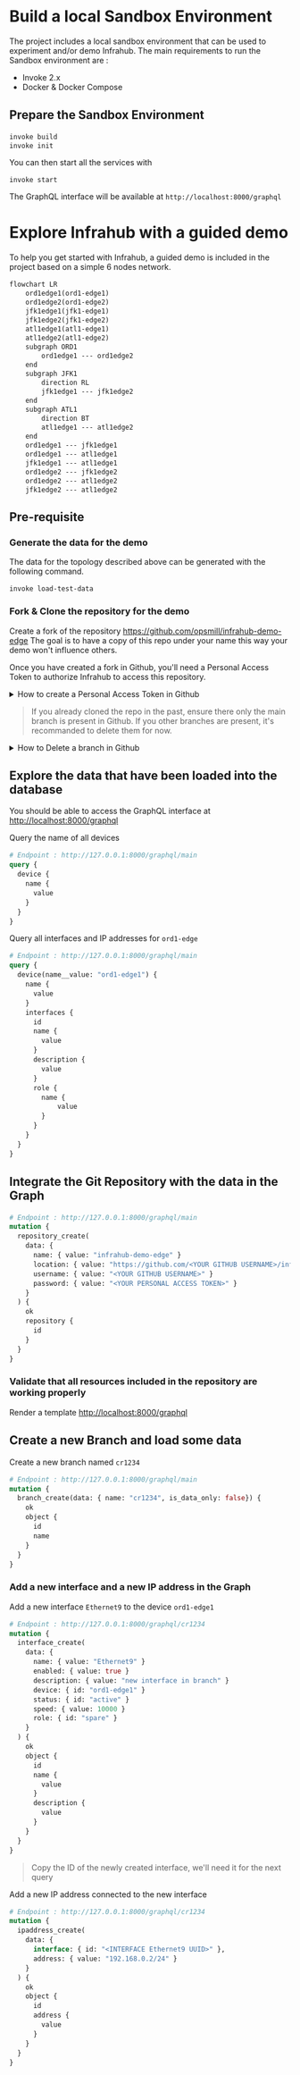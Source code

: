 
# Build a local Sandbox Environment

The project includes a local sandbox environment that can be used to experiment and/or demo Infrahub.
The main requirements to run the Sandbox environment are :
- Invoke 2.x
- Docker & Docker Compose

## Prepare the Sandbox Environment

```
invoke build
invoke init
```

You can then start all the services with

```
invoke start
```

The GraphQL interface will be available at `http://localhost:8000/graphql`


# Explore Infrahub with a guided demo

To help you get started with Infrahub, a guided demo is included in the project based on a simple 6 nodes network.

```mermaid
flowchart LR
    ord1edge1(ord1-edge1)
    ord1edge2(ord1-edge2)
    jfk1edge1(jfk1-edge1)
    jfk1edge2(jfk1-edge2)
    atl1edge1(atl1-edge1)
    atl1edge2(atl1-edge2)
    subgraph ORD1
        ord1edge1 --- ord1edge2
    end
    subgraph JFK1
        direction RL
        jfk1edge1 --- jfk1edge2
    end
    subgraph ATL1
        direction BT
        atl1edge1 --- atl1edge2
    end
    ord1edge1 --- jfk1edge1
    ord1edge1 --- atl1edge1
    jfk1edge1 --- atl1edge1
    ord1edge2 --- jfk1edge2
    ord1edge2 --- atl1edge2
    jfk1edge2 --- atl1edge2
```

## Pre-requisite

### Generate the data for the demo

The data for the topology described above can be generated with the following command.
```
invoke load-test-data
```

### Fork & Clone the repository for the demo

Create a fork of the repository https://github.com/opsmill/infrahub-demo-edge
The goal is to have a copy of this repo under your name this way your demo won't influence others.

Once you have created a fork in Github, you'll need a Personal Access Token to authorize Infrahub to access this repository.

<details>
  <summary>How to create a Personal Access Token in Github</summary>

  1. Go to settings > Developer Settings > Personal access tokens
  2. Select Fine-grained tokens
  3. Limit the scope of the token in **Repository Access** > **Only Select Repositories**
  4. Grant the token permission to `Read/Write` the **Content** of the repository

  ![Fine-Grained Token](../media/github_fined_grain_access_token_setup.png)

</details>


> If you already cloned the repo in the past, ensure there only the main branch is present in Github.
If you other branches are present, it's recommanded to delete them for now.

<details>
  <summary>How to Delete a branch in Github</summary>

  1. Select the name of the active branch in the top left corner (usually main)
  2. Select `View All Branches` at the bottom of the popup
  3. Delete all branches but the branch `main`, with the trash icon on the right of the screen

  ![View all Branches](../media/github_view_all_branches.png)

</details>


## Explore the data that have been loaded into the database

You should be able to access the GraphQL interface at [http://localhost:8000/graphql](http://localhost:8000/graphql)

Query the name of all devices
```graphql
# Endpoint : http://127.0.0.1:8000/graphql/main
query {
  device {
    name {
      value
    }
  }
}
```

Query all interfaces and IP addresses for `ord1-edge`
```graphql
# Endpoint : http://127.0.0.1:8000/graphql/main
query {
  device(name__value: "ord1-edge1") {
    name {
      value
    }
    interfaces {
      id
      name {
        value
      }
      description {
        value
      }
      role {
        name {
        	value
        }
      }
    }
  }
}
```

## Integrate the Git Repository with the data in the Graph


```graphql
# Endpoint : http://127.0.0.1:8000/graphql/main
mutation {
  repository_create(
    data: {
      name: { value: "infrahub-demo-edge" }
      location: { value: "https://github.com/<YOUR GITHUB USERNAME>/infrahub-demo-edge.git" }
      username: { value: "<YOUR GITHUB USERNAME>" }
      password: { value: "<YOUR PERSONAL ACCESS TOKEN>" }
    }
  ) {
    ok
    repository {
      id
    }
  }
}
```

### Validate that all resources included in the repository are working properly

Render a template 
[http://localhost:8000/graphql](http://localhost:8000/graphql)

## Create a new Branch and load some data

Create a new branch named `cr1234`
```graphql
# Endpoint : http://127.0.0.1:8000/graphql/main
mutation {
  branch_create(data: { name: "cr1234", is_data_only: false}) {
    ok
    object {
      id
      name
    }
  }
}
```

### Add a new interface and a new IP address in the Graph
Add a new interface `Ethernet9` to the device `ord1-edge1`
```graphql
# Endpoint : http://127.0.0.1:8000/graphql/cr1234
mutation {
  interface_create(
    data: {
      name: { value: "Ethernet9" }
      enabled: { value: true }
      description: { value: "new interface in branch" }
      device: { id: "ord1-edge1" }
      status: { id: "active" }
      speed: { value: 10000 }
      role: { id: "spare" }
    }
  ) {
    ok
    object {
      id
      name {
        value
      }
      description {
        value
      }
    }
  }
}
```
> Copy the ID of the newly created interface, we'll need it for the next query

Add a new IP address connected to the new interface

```graphql
# Endpoint : http://127.0.0.1:8000/graphql/cr1234
mutation {
  ipaddress_create(
    data: {
      interface: { id: "<INTERFACE Ethernet9 UUID>" },
      address: { value: "192.168.0.2/24" }
    }
  ) {
    ok
    object {
      id
      address {
        value
      }
    }
  }
}
```

